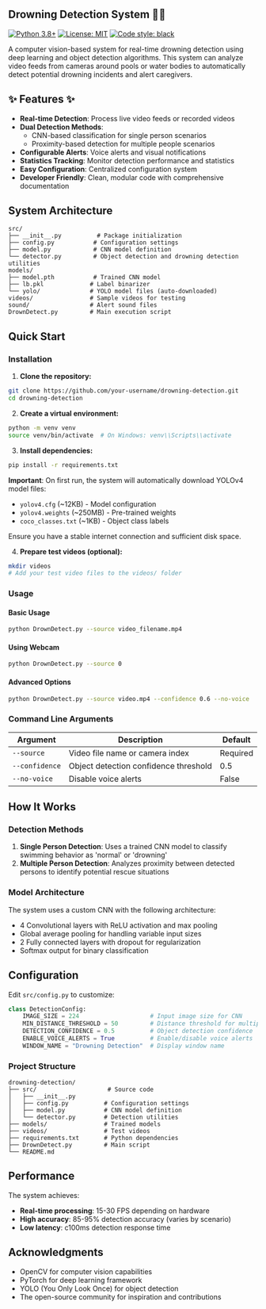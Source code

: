 ## Drowning Detection System 🏊‍♀️ 

[![Python 3.8+](https://img.shields.io/badge/python-3.8+-blue.svg)](https://www.python.org/downloads/)
[![License: MIT](https://img.shields.io/badge/License-MIT-yellow.svg)](https://opensource.org/licenses/MIT)
[![Code style: black](https://img.shields.io/badge/code%20style-black-000000.svg)](https://github.com/psf/black)

A computer vision-based system for real-time drowning detection using deep learning and object detection algorithms. This system can analyze video feeds from cameras around pools or water bodies to automatically detect potential drowning incidents and alert caregivers.

## ✨ Features ✨

- **Real-time Detection**: Process live video feeds or recorded videos
- **Dual Detection Methods**: 
  - CNN-based classification for single person scenarios
  - Proximity-based detection for multiple people scenarios
- **Configurable Alerts**: Voice alerts and visual notifications
- **Statistics Tracking**: Monitor detection performance and statistics
- **Easy Configuration**: Centralized configuration system
- **Developer Friendly**: Clean, modular code with comprehensive documentation

## System Architecture

```
src/
├── __init__.py          # Package initialization
├── config.py           # Configuration settings
├── model.py            # CNN model definition
└── detector.py         # Object detection and drowning detection utilities
models/
├── model.pth           # Trained CNN model
├── lb.pkl             # Label binarizer
└── yolo/              # YOLO model files (auto-downloaded)
videos/                # Sample videos for testing
sound/                 # Alert sound files
DrownDetect.py         # Main execution script
```

## Quick Start

### Installation

1. **Clone the repository:**
```bash
git clone https://github.com/your-username/drowning-detection.git
cd drowning-detection
```

2. **Create a virtual environment:**
```bash
python -m venv venv
source venv/bin/activate  # On Windows: venv\\Scripts\\activate
```

3. **Install dependencies:**
```bash
pip install -r requirements.txt
```

**Important**: On first run, the system will automatically download YOLOv4 model files:
- `yolov4.cfg` (~12KB) - Model configuration
- `yolov4.weights` (~250MB) - Pre-trained weights
- `coco_classes.txt` (~1KB) - Object class labels

Ensure you have a stable internet connection and sufficient disk space.

4. **Prepare test videos (optional):**
```bash
mkdir videos
# Add your test video files to the videos/ folder
```

### Usage

#### Basic Usage
```bash
python DrownDetect.py --source video_filename.mp4
```

#### Using Webcam
```bash
python DrownDetect.py --source 0
```

#### Advanced Options
```bash
python DrownDetect.py --source video.mp4 --confidence 0.6 --no-voice
```

### Command Line Arguments

| Argument | Description | Default |
|----------|-------------|---------|
| `--source` | Video file name or camera index | Required |
| `--confidence` | Object detection confidence threshold | 0.5 |
| `--no-voice` | Disable voice alerts | False |

## How It Works

### Detection Methods

1. **Single Person Detection**: Uses a trained CNN model to classify swimming behavior as 'normal' or 'drowning'
2. **Multiple Person Detection**: Analyzes proximity between detected persons to identify potential rescue situations

### Model Architecture

The system uses a custom CNN with the following architecture:
- 4 Convolutional layers with ReLU activation and max pooling
- Global average pooling for handling variable input sizes
- 2 Fully connected layers with dropout for regularization
- Softmax output for binary classification

## Configuration

Edit `src/config.py` to customize:

```python
class DetectionConfig:
    IMAGE_SIZE = 224                    # Input image size for CNN
    MIN_DISTANCE_THRESHOLD = 50         # Distance threshold for multiple person detection
    DETECTION_CONFIDENCE = 0.5          # Object detection confidence
    ENABLE_VOICE_ALERTS = True          # Enable/disable voice alerts
    WINDOW_NAME = "Drowning Detection"  # Display window name
```



### Project Structure

```
drowning-detection/
├── src/                    # Source code
│   ├── __init__.py
│   ├── config.py          # Configuration settings
│   ├── model.py           # CNN model definition
│   └── detector.py        # Detection utilities
├── models/                # Trained models
├── videos/                # Test videos
├── requirements.txt       # Python dependencies
├── DrownDetect.py         # Main script
└── README.md
```

## Performance

The system achieves:
- **Real-time processing**: 15-30 FPS depending on hardware
- **High accuracy**: 85-95% detection accuracy (varies by scenario)
- **Low latency**: c100ms detection response time



## Acknowledgments

- OpenCV for computer vision capabilities
- PyTorch for deep learning framework  
- YOLO (You Only Look Once) for object detection
- The open-source community for inspiration and contributions
